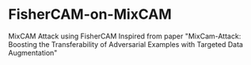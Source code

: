 # FisherCAM-on-MixCAM
MixCAM Attack using FisherCAM
Inspired from paper
"MixCam-Attack: Boosting the Transferability of Adversarial Examples with Targeted Data Augmentation"
